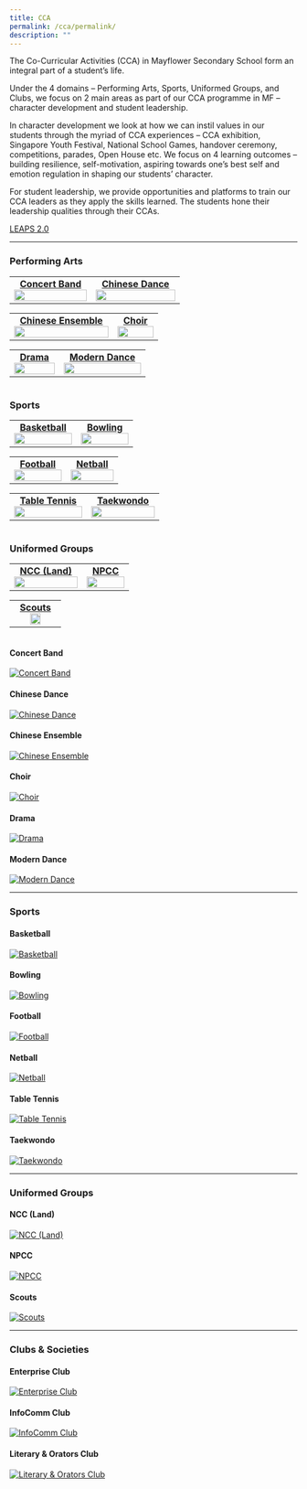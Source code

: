 ```yaml
---
title: CCA
permalink: /cca/permalink/
description: ""
---
```

The Co-Curricular Activities (CCA) in Mayflower Secondary School form an integral part of a student’s life.

Under the 4 domains – Performing Arts, Sports, Uniformed Groups, and Clubs, we focus on 2 main areas as part of our CCA programme in MF – character development and student leadership.

In character development we look at how we can instil values in our students through the myriad of CCA experiences – CCA exhibition, Singapore Youth Festival, National School Games, handover ceremony, competitions, parades, Open House etc. We focus on 4 learning outcomes – building resilience, self-motivation, aspiring towards one’s best self and emotion regulation in shaping our students’ character.

For student leadership, we provide opportunities and platforms to train our CCA leaders as they apply the skills learned. The students hone their leadership qualities through their CCAs.

[LEAPS 2.0](/files/LEAPS%202-0.pdf)

-----------------


### Performing Arts

|  |  |
| :---: | :---: |
| [**Concert Band**<img src="/images/CCA%20thumbnails/thumbnail_band.jpg" style="width:100%;">](/cca/Performing-Arts/concert-band/permalink/) | [**Chinese Dance**<img src="/images/CCA%20thumbnails/thumbnail_ChineseDance.jpg" style="width:100%;">](/cca/Performing-Arts/chinese-dance/permalink/) |

|  |  |
| :---: | :---: |
| [**Chinese Ensemble**<img src="/images/CCA%20thumbnails/thumbnail_ChineseOrchestra2018.jpg" style="width:100%;">](/cca/Performing-Arts/chinese-ensemble/permalink/) | [**Choir**<img src="/images/CCA%20thumbnails/thumbnail_choir_2019-syf.jpg" style="width:100%;">](/cca/Performing-Arts/choir/permalink/) |

|  |  |
| :---: | :---: |
| [**Drama**<img src="/images/CCA%20thumbnails/thumbnail_drama.jpg" style="width:100%;">](/cca/Performing-Arts/drama/permalink/) | [**Modern Dance**<img src="/images/CCA%20thumbnails/thumbnail_moderndance.jpg" style="width:100%;">](/cca/Performing-Arts/modern-dance/permalink/) |

|  |  |
| :---: | :---: |



### Sports

|  |  |
| :---: | :---: |
| [**Basketball**<img src="/images/CCA%20thumbnails/thumbnail_basketball3.jpg" style="width:100%;">](/cca/Sports/basketball/permalink/) | [**Bowling**<img src="/images/CCA%20thumbnails/thumbnail_bowling.jpg" style="width:100%;">](/cca/Sports/bowling/permalink/) |

|  |  |
| :---: | :---: |
| [**Football**<img src="/images/CCA%20thumbnails/thumbnail_football.jpg" style="width:100%;">](/cca/Sports/football/permalink/) | [**Netball**<img src="/images/CCA%20thumbnails/thumbnail_netball.jpg" style="width:100%;">](/cca/Sports/netball/permalink/) |

|  |  |
| :---: | :---: |
| [**Table Tennis**<img src="/images/CCA%20thumbnails/thumbnail_tabletennis.jpg" style="width:100%;">](/cca/Sports/table-tennis/permalink/) | [**Taekwondo**<img src="/images/CCA%20thumbnails/thumbnail_taekwondo.jpg" style="width:100%;">](/cca/Sports/taekwondo/permalink/) |

|  |  |
| :---: | :---: |


### Uniformed Groups

|  |  |
| :---: | :---: |
| [**NCC (Land)**<img src="/images/CCA%20thumbnails/thumbnail_ncc.jpg" style="width:100%;">](/cca/Uniformed-Groups/ncc-land/permalink/) | [**NPCC**<img src="/images/CCA%20thumbnails/thumbnail_npcc.jpg" style="width:100%;">](/cca/Uniformed-Groups/npcc/permalink/)|

|  |
| :---: |
|[**Scouts**<img src="/images/CCA%20thumbnails/thumbnail_scouts.jpg" style="width:50%;">](/cca/Uniformed-Groups/scouts/permalink/) |

|  |
| :---: |


#### Concert Band
[![Concert Band](/images/CCA%20thumbnails/thumbnail_band.jpg)](/cca/Performing-Arts/concert-band/permalink/)

#### Chinese Dance
[![Chinese Dance](/images/CCA%20thumbnails/thumbnail_ChineseDance.jpg)](/cca/Performing-Arts/chinese-dance/permalink/)

#### Chinese Ensemble
[![Chinese Ensemble](/images/CCA%20thumbnails/thumbnail_ChineseOrchestra2018.jpg)](/cca/Performing-Arts/chinese-ensemble/permalink/)

#### Choir
[![Choir](/images/CCA%20thumbnails/thumbnail_choir_2019-syf.jpg)](/cca/Performing-Arts/choir/permalink/)

#### Drama
[![Drama](/images/CCA%20thumbnails/thumbnail_drama.jpg)](/cca/Performing-Arts/drama/permalink/)

#### Modern Dance
[![Modern Dance](/images/CCA%20thumbnails/thumbnail_moderndance.jpg)](/cca/Performing-Arts/modern-dance/permalink/)

_________
### Sports

#### Basketball
[![Basketball](/images/CCA%20thumbnails/thumbnail_basketball3.jpg)](/cca/Sports/basketball/permalink/)

#### Bowling
[![Bowling](/images/CCA%20thumbnails/thumbnail_bowling.jpg)](/cca/Sports/bowling/permalink/)

#### Football
[![Football](/images/CCA%20thumbnails/thumbnail_football.jpg)](/cca/Sports/football/permalink/)

#### Netball
[![Netball](/images/CCA%20thumbnails/thumbnail_netball.jpg)](/cca/Sports/netball/permalink/)

#### Table Tennis
[![Table Tennis](/images/CCA%20thumbnails/thumbnail_tabletennis.jpg)](/cca/Sports/table-tennis/permalink/)

#### Taekwondo
[![Taekwondo](/images/CCA%20thumbnails/thumbnail_taekwondo.jpg)](/cca/Sports/taekwondo/permalink/)

_________
### Uniformed Groups

#### NCC (Land)
[![NCC (Land)](/images/CCA%20thumbnails/thumbnail_ncc.jpg)](/cca/Uniformed-Groups/ncc-land/permalink/)

#### NPCC
[![NPCC](/images/CCA%20thumbnails/thumbnail_npcc.jpg)](/cca/Uniformed-Groups/npcc/permalink/)

#### Scouts
[![Scouts](/images/CCA%20thumbnails/thumbnail_scouts.jpg)](/cca/Uniformed-Groups/scouts/permalink/)

------

### Clubs & Societies 
#### Enterprise Club
[![Enterprise Club](/images/CCA%20thumbnails/thumbnail_enterprise.jpg)](/cca/Clubs/enterprise-club/permalink/)

#### InfoComm Club
[![InfoComm Club](/images/CCA%20thumbnails/thumbnail_info_comm.jpg)](/cca/Clubs/infocomm-club/permalink/)

#### Literary & Orators  Club
[![Literary & Orators Club](/images/CCA%20thumbnails/thumbnail_lno.jpg)](/cca/Clubs/literary-and-orators-club/permalink/)